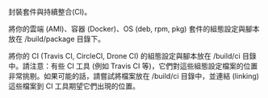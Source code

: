 封裝套件與持續整合(CI)。

將你的雲端 (AMI)、容器 (Docker)、OS (deb, rpm, pkg) 套件的組態設定與腳本放在 /build/package 目錄下。

將你的 CI (Travis CI, CircleCI, Drone CI) 的組態設定與腳本放在 /build/ci 目錄中。請注意：有些 CI 工具 (例如 Travis CI 等)，它們對這些組態設定檔案的位置非常挑剔。如果可能的話，請嘗試將檔案放在 /build/ci 目錄中，並連結 (linking) 這些檔案到 CI 工具期望它們出現的位置。